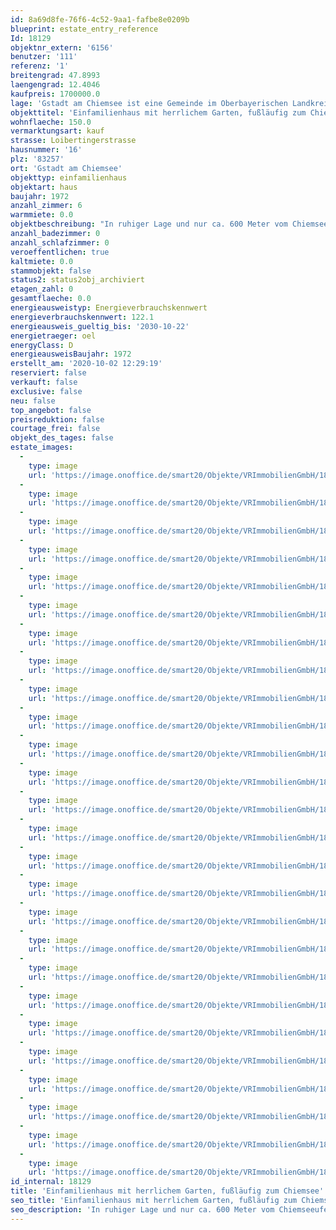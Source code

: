 ```yaml
---
id: 8a69d8fe-76f6-4c52-9aa1-fafbe8e0209b
blueprint: estate_entry_reference
Id: 18129
objektnr_extern: '6156'
benutzer: '111'
referenz: '1'
breitengrad: 47.8993
laengengrad: 12.4046
kaufpreis: 1700000.0
lage: 'Gstadt am Chiemsee ist eine Gemeinde im Oberbayerischen Landkreis Rosenheim. Ein beliebter Urlaubsort mit einer Anlegestelle der Chiemseeschifffahrt in kurzer Distanz zur romantischen Fraueninsel.'
objekttitel: 'Einfamilienhaus mit herrlichem Garten, fußläufig zum Chiemsee'
wohnflaeche: 150.0
vermarktungsart: kauf
strasse: Loibertingerstrasse
hausnummer: '16'
plz: '83257'
ort: 'Gstadt am Chiemsee'
objekttyp: einfamilienhaus
objektart: haus
baujahr: 1972
anzahl_zimmer: 6
warmmiete: 0.0
objektbeschreibung: "In ruhiger Lage und nur ca. 600 Meter vom Chiemseeufer entfernt befindet sich dieses sehr gepflegte Anwesen. Es besticht durch den großzügigen und schön angelegten Garten mit seinen Obstbäumen, Rosenbögen und ausreichend Platz um das eigene Biogemüse anzupflanzen. Der kleine Pavillion in der Mitte des Gartens ist ein idealer Platz für gesellige Stunden mit Freunden. \r\n\r\nDas Wohnhaus, mit einem ursprünglichen Baujahr von 1972, wurde in den Jahren zwischen 2006 und 2009 umfangreich saniert und modernisiert. Zu den wichtigsten Sanierungsmaßnahmen gehören die Fassadendämmung, Erneuerung der Fenster, Erneuerung der Ölzentralheizung, Dämmung der oberen Geschossdecke, Modernisierung der Bäder.\r\n\r\nDas Haus hat 6 Zimmer, Küche, 2 Bäder, 1 Gäste WC, Hauswirtschaftsraum und einen begehbaren Kleiderschrank. \r\n\r\nPraktischerweise befinden sich die ca. 150 m² Wohnfläche auf einer Ebene. Stauraum gibt es im Speicher und im Keller (nur Kriechkeller, ca. 1,50 Meter hoch). Die Doppelgarage wurde als eigenes Gebäude 2007 errichtet. Die ursprüngliche Garage wurde von innen gedämmt und in eine praktische Werkstatt/Hobbyraum umgewandelt.\r\n\r\nEine PV Anlage wurde 2010 errichtet. Die Einspeisevergütung dafür beträgt jährlich ca. 2600 €.\r\nDie Bäder verfügen über eine Fußbodenheizung und das warme Wasser wird mittels Solarenergie aufbereitet. Ein Kachelofen im Wohnbereich sorgt zusätzlich für ein angenehmes Wohngefühl. \r\n\r\nGerne senden wir Ihnen auf Wunsch den Link für einen 360° Rundgang für diese Immobilie. Schreiben Sie uns!"
anzahl_badezimmer: 0
anzahl_schlafzimmer: 0
veroeffentlichen: true
kaltmiete: 0.0
stammobjekt: false
status2: status2obj_archiviert
etagen_zahl: 0
gesamtflaeche: 0.0
energieausweistyp: Energieverbrauchskennwert
energieverbrauchskennwert: 122.1
energieausweis_gueltig_bis: '2030-10-22'
energietraeger: oel
energyClass: D
energieausweisBaujahr: 1972
erstellt_am: '2020-10-02 12:29:19'
reserviert: false
verkauft: false
exclusive: false
neu: false
top_angebot: false
preisreduktion: false
courtage_frei: false
objekt_des_tages: false
estate_images:
  -
    type: image
    url: 'https://image.onoffice.de/smart20/Objekte/VRImmobilienGmbH/18129/ca203d83-000c-4938-9061-428c313669c4.jpg'
  -
    type: image
    url: 'https://image.onoffice.de/smart20/Objekte/VRImmobilienGmbH/18129/8a89a369-c945-485d-a328-cd789d125507.jpg'
  -
    type: image
    url: 'https://image.onoffice.de/smart20/Objekte/VRImmobilienGmbH/18129/9d1255f0-2c97-4275-86da-77cd1be071a7.jpg'
  -
    type: image
    url: 'https://image.onoffice.de/smart20/Objekte/VRImmobilienGmbH/18129/b329a441-ecc2-42c3-ace8-653d02a05f93.jpg'
  -
    type: image
    url: 'https://image.onoffice.de/smart20/Objekte/VRImmobilienGmbH/18129/9d09b574-b1e8-4016-a911-67240f348dc3.jpg'
  -
    type: image
    url: 'https://image.onoffice.de/smart20/Objekte/VRImmobilienGmbH/18129/53ef6c79-21e4-4550-b119-044784b18dfb.jpg'
  -
    type: image
    url: 'https://image.onoffice.de/smart20/Objekte/VRImmobilienGmbH/18129/cc3c323a-7dc2-4ded-9ed9-fb00cc87d01c.jpg'
  -
    type: image
    url: 'https://image.onoffice.de/smart20/Objekte/VRImmobilienGmbH/18129/ab8e4381-2a6d-4001-95fb-d57dd91a589c.jpg'
  -
    type: image
    url: 'https://image.onoffice.de/smart20/Objekte/VRImmobilienGmbH/18129/877b6fbc-e0ab-4ac4-8c5d-05d6b68afe43.jpg'
  -
    type: image
    url: 'https://image.onoffice.de/smart20/Objekte/VRImmobilienGmbH/18129/32354f64-5d25-48b5-8104-63fe12c16ac2.jpg'
  -
    type: image
    url: 'https://image.onoffice.de/smart20/Objekte/VRImmobilienGmbH/18129/58cab39b-117a-4c9e-9fae-0eaf40a4e420.jpg'
  -
    type: image
    url: 'https://image.onoffice.de/smart20/Objekte/VRImmobilienGmbH/18129/5b98371a-0efe-4095-b3be-1e722376a5f4.jpg'
  -
    type: image
    url: 'https://image.onoffice.de/smart20/Objekte/VRImmobilienGmbH/18129/fb65b26e-9c26-42fa-9fcd-6510f5ac6bb6.jpg'
  -
    type: image
    url: 'https://image.onoffice.de/smart20/Objekte/VRImmobilienGmbH/18129/a29aad33-b27e-4ab9-bfb5-24fc56feca7e.jpg'
  -
    type: image
    url: 'https://image.onoffice.de/smart20/Objekte/VRImmobilienGmbH/18129/e3c92dec-c863-44e7-b812-a17699d53eb6.jpg'
  -
    type: image
    url: 'https://image.onoffice.de/smart20/Objekte/VRImmobilienGmbH/18129/7ec0bfe9-eeb7-417d-9c86-c83cd28deb7c.jpg'
  -
    type: image
    url: 'https://image.onoffice.de/smart20/Objekte/VRImmobilienGmbH/18129/dd7479fd-e3f4-48bb-a608-2c46862a5b6a.jpg'
  -
    type: image
    url: 'https://image.onoffice.de/smart20/Objekte/VRImmobilienGmbH/18129/2fdb99a6-1b41-4b81-949a-1e16a58d34c5.jpg'
  -
    type: image
    url: 'https://image.onoffice.de/smart20/Objekte/VRImmobilienGmbH/18129/83a35d8b-a42c-45d5-b8c7-264ece9fe078.jpg'
  -
    type: image
    url: 'https://image.onoffice.de/smart20/Objekte/VRImmobilienGmbH/18129/2d29c21b-e5e8-4e21-abcd-cf9479547520.jpg'
  -
    type: image
    url: 'https://image.onoffice.de/smart20/Objekte/VRImmobilienGmbH/18129/3152b9c1-181d-4d67-ad1c-f42c805860ee.jpg'
  -
    type: image
    url: 'https://image.onoffice.de/smart20/Objekte/VRImmobilienGmbH/18129/2f338536-79c6-46fd-996a-515d76f3d504.jpg'
  -
    type: image
    url: 'https://image.onoffice.de/smart20/Objekte/VRImmobilienGmbH/18129/97f808bc-abc2-417b-b164-a080efd21c07.jpg'
  -
    type: image
    url: 'https://image.onoffice.de/smart20/Objekte/VRImmobilienGmbH/18129/3bd7333f-4efc-42df-892b-da10744f0c21.jpg'
  -
    type: image
    url: 'https://image.onoffice.de/smart20/Objekte/VRImmobilienGmbH/18129/8bfbd2ff-a29a-4ecc-82aa-325118aa3136.jpg'
  -
    type: image
    url: 'https://image.onoffice.de/smart20/Objekte/VRImmobilienGmbH/18129/76f60462-a200-4424-9c3a-41fd6b72d6c5.jpg'
id_internal: 18129
title: 'Einfamilienhaus mit herrlichem Garten, fußläufig zum Chiemsee'
seo_title: 'Einfamilienhaus mit herrlichem Garten, fußläufig zum Chiemsee'
seo_description: 'In ruhiger Lage und nur ca. 600 Meter vom Chiemseeufer entfernt befindet sich dieses sehr gepflegte Anwesen. Es besticht durch den großzügigen und schön ange'
---
```

